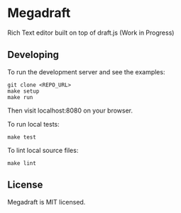 # Megadraft

Rich Text editor built on top of draft.js (Work in Progress)

## Developing

To run the development server and see the examples:

```
git clone <REPO_URL>
make setup
make run
```

Then visit localhost:8080 on your browser.

To run local tests:

```
make test
```

To lint local source files:

```
make lint
```

## License

Megadraft is MIT licensed.
